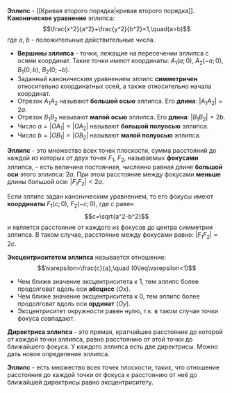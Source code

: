**Эллипс** - [[Кривая второго порядка|кривая второго порядка]].
**Каноническое уравнение** эллипса:$$\frac{x^2}{a^2}+\frac{y^2}{b^2}=1,\quad(a>b)$$где $a$, $b$ - положительные действительные числа.

- **Вершины эллипса** - точки, лежащие на пересечении эллипса с осями координат. Такие точки имеют координаты: $A_1(a;0)$, $A_2(-a;0)$, $B_1(0;b)$, $B_2(0;-b)$.
- Заданный каноническим уравнением эллипс **симметричен** относительно координатных осей, а также относительно начала координат.
- Отрезок $A_1A_2$ называют **большой осью** эллипса. Его **длина**: $|A_1A_2|=2a$.
- Отрезок $B_1B_2$ называют **малой осью** эллипса. Его **длина**: $|B_1B_2|=2b$.
- Число $a=|OA_1|=|OA_2|$ называют **большой полуосью** эллипса.
- Число $b=|OB_1|=|OB_2|$ называют **малой полуосью** эллипса.

**Эллипс** - это множество всех точек плоскости, сумма расстояний до каждой из которых от двух точек $F_1$, $F_2$, называемых **фокусами** эллипса, - есть величина постоянная, численно равная длине **большой оси** этого эллипса: $2a$. При этом расстояние между фокусами **меньше** длины большой оси: $|F_1F_2|<2a$.

Если эллипс задан каноническим уравнением, то его фокусы имеют **координаты** $F_1(c;0)$, $F_2(-c;0)$, где $c$ равен$$c=\sqrt{a^2-b^2}$$и является расстояние от каждого из фокусов до центра симметрии эллипса. В таком случае, расстояние между фокусами равно: $|F_1F_2|=2c$.

**Эксцентриситетом эллипса** называется отношение:$$\varepsilon=\frac{c}{a},\quad (0\leq\varepsilon<1)$$
- Чем ближе значение эксцентриситета к $1$, тем эллипс более продолговат вдоль оси **абсцисс** ($Ox$).
- Чем ближе значение эксцентриситета к $0$, тем эллипс более продолговат вдоль оси **ординат** ($Oy$).
- Эксцентриситет окружности равен нулю, т.к. в таком случае точки фокуса совпадают.

**Директриса эллипса** - это прямая, кратчайшее расстояние до которой от каждой точки эллипса, равно расстоянию от этой точки до ближайшего фокуса. У каждого эллипса есть две директрисы. Можно дать новое определение эллипса.

**Эллипс** - есть множество всех точек плоскости, таких, что отношение расстояния до каждой точки от фокуса к расстоянию от неё до ближайшей директрисы равно эксцентриситету. 